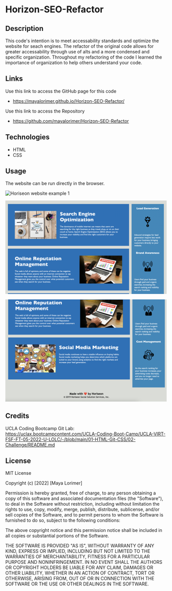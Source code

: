 # Horizon-SEO-Refactor

## Description

This code's intention is to meet accessability standards and optimize the website for seach engines. The refactor of the original code allows for greater accessability through use of alts and a more condensed and specific organization. Throughout my refactoring of the code I learned the importance of organization to help others understand your code.

## Links

Use this link to access the GitHub page for this code

* https://mayalorimer.github.io/Horizon-SEO-Refactor/

Use this link to access the Repository

* https://github.com/mayalorimer/Horizon-SEO-Refactor

## Technologies  

* HTML  
* CSS

## Usage

The website can be run directly in the browser. 


![Horiseon website example 1](assets/images/Horiseon-website-1.png)

![Horiseon website example 2](assets/images/Horiseon-website-2.png)

![Horiseon website example 3](assets/images/Horiseon-website-3.png)

## Credits

UCLA Coding Bootcamp Git Lab: https://uclax.bootcampcontent.com/UCLA-Coding-Boot-Camp/UCLA-VIRT-FSF-FT-05-2022-U-LOLC/-/blob/main/01-HTML-Git-CSS/02-Challenge/README.md

## License

MIT License

Copyright (c) [2022] [Maya Lorimer]

Permission is hereby granted, free of charge, to any person obtaining a copy
of this software and associated documentation files (the "Software"), to deal
in the Software without restriction, including without limitation the rights
to use, copy, modify, merge, publish, distribute, sublicense, and/or sell
copies of the Software, and to permit persons to whom the Software is
furnished to do so, subject to the following conditions:

The above copyright notice and this permission notice shall be included in all
copies or substantial portions of the Software.

THE SOFTWARE IS PROVIDED "AS IS", WITHOUT WARRANTY OF ANY KIND, EXPRESS OR
IMPLIED, INCLUDING BUT NOT LIMITED TO THE WARRANTIES OF MERCHANTABILITY,
FITNESS FOR A PARTICULAR PURPOSE AND NONINFRINGEMENT. IN NO EVENT SHALL THE
AUTHORS OR COPYRIGHT HOLDERS BE LIABLE FOR ANY CLAIM, DAMAGES OR OTHER
LIABILITY, WHETHER IN AN ACTION OF CONTRACT, TORT OR OTHERWISE, ARISING FROM,
OUT OF OR IN CONNECTION WITH THE SOFTWARE OR THE USE OR OTHER DEALINGS IN THE
SOFTWARE.